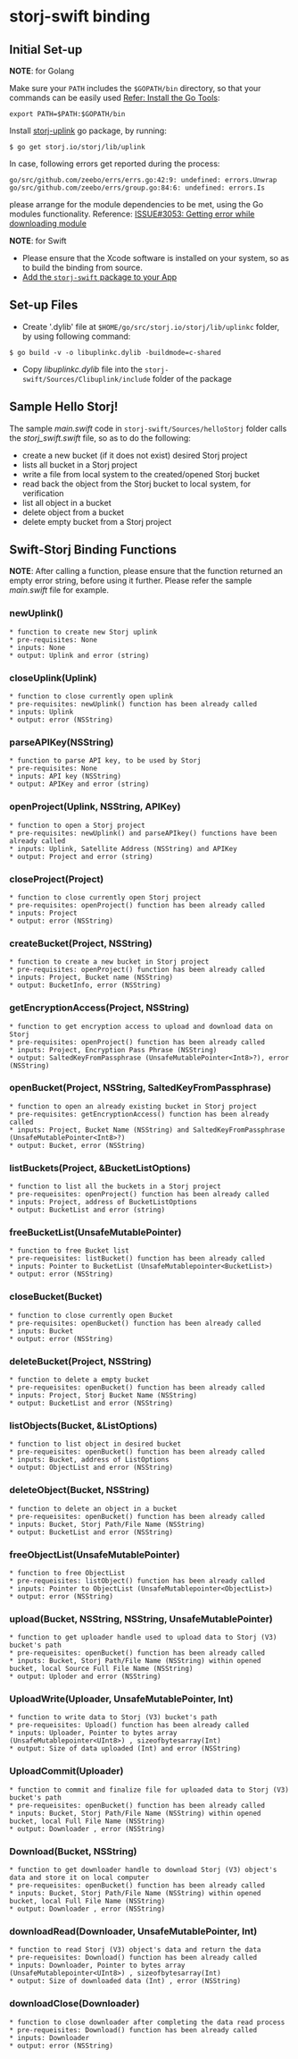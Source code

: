 # storj-swift binding

## Initial Set-up

**NOTE**: for Golang

Make sure your `PATH` includes the `$GOPATH/bin` directory, so that your commands can be easily used [Refer: Install the Go Tools](https://golang.org/doc/install):
```
export PATH=$PATH:$GOPATH/bin
```

Install [storj-uplink](https://godoc.org/storj.io/storj/lib/uplink) go package, by running:
```
$ go get storj.io/storj/lib/uplink
```

In case, following errors get reported during the process:
```
go/src/github.com/zeebo/errs/errs.go:42:9: undefined: errors.Unwrap
go/src/github.com/zeebo/errs/group.go:84:6: undefined: errors.Is
```
please arrange for the module dependencies to be met, using the Go modules functionality.
Reference: [ISSUE#3053: Getting error while downloading module](https://github.com/storj/storj/issues/3053#issuecomment-532883993)


**NOTE**: for Swift

* Please ensure that the Xcode software is installed on your system, so as to build the binding from source.
* [Add the `storj-swift` package to your App](https://developer.apple.com/documentation/xcode/adding_package_dependencies_to_your_app)


## Set-up Files

* Create '.dylib' file at  ```$HOME/go/src/storj.io/storj/lib/uplinkc``` folder, by using following command:
```
$ go build -v -o libuplinkc.dylib -buildmode=c-shared 
```

* Copy *libuplinkc.dylib* file into the `storj-swift/Sources/Clibuplink/include` folder of the package


## Sample Hello Storj!
The sample *main.swift* code in `storj-swift/Sources/helloStorj` folder calls the *storj_swift.swift* file, so as to do the following:
* create a new bucket (if it does not exist) desired Storj project
* lists all bucket in a Storj project
* write a file from local system to the created/opened Storj bucket
* read back the object from the Storj bucket to local system, for verification
* list all object in a bucket
* delete object from a bucket
* delete empty bucket from a Storj project


## Swift-Storj Binding Functions

**NOTE**: After calling a function, please ensure that the function returned an empty error string, before using it further. Please refer the sample *main.swift* file for example.

### newUplink()
    * function to create new Storj uplink
    * pre-requisites: None
    * inputs: None
    * output: Uplink and error (string)

### closeUplink(Uplink)
    * function to close currently open uplink
    * pre-requisites: newUplink() function has been already called
    * inputs: Uplink
    * output: error (NSString)

### parseAPIKey(NSString)
    * function to parse API key, to be used by Storj
    * pre-requisites: None
    * inputs: API key (NSString)
    * output: APIKey and error (string)

### openProject(Uplink, NSString, APIKey)
    * function to open a Storj project
    * pre-requisites: newUplink() and parseAPIkey() functions have been already called
    * inputs: Uplink, Satellite Address (NSString) and APIKey
    * output: Project and error (string)

### closeProject(Project)
    * function to close currently open Storj project
    * pre-requisites: openProject() function has been already called
    * inputs: Project
    * output: error (NSString)

### createBucket(Project, NSString)
    * function to create a new bucket in Storj project
    * pre-requisites: openProject() function has been already called
    * inputs: Project, Bucket name (NSString)
    * output: BucketInfo, error (NSString)

### getEncryptionAccess(Project, NSString)
    * function to get encryption access to upload and download data on Storj
    * pre-requisites: openProject() function has been already called
    * inputs: Project, Encryption Pass Phrase (NSString)
    * output: SaltedKeyFromPassphrase (UnsafeMutablePointer<Int8>?), error (NSString)

### openBucket(Project, NSString, SaltedKeyFromPassphrase)
    * function to open an already existing bucket in Storj project
    * pre-requisites: getEncryptionAccess() function has been already called
    * inputs: Project, Bucket Name (NSString) and SaltedKeyFromPassphrase (UnsafeMutablePointer<Int8>?)
    * output: Bucket, error (NSString)

### listBuckets(Project, &BucketListOptions)
    * function to list all the buckets in a Storj project
    * pre-requeisites: openProject() function has been already called
    * inputs: Project, address of BucketListOptions
    * output: BucketList and error (string)

### freeBucketList(UnsafeMutablePointer<BucketList>)
    * function to free Bucket list
    * pre-requeisites: listBucket() function has been already called
    * inputs: Pointer to BucketList (UnsafeMutablepointer<BucketList>)
    * output: error (NSString)

### closeBucket(Bucket)
    * function to close currently open Bucket
    * pre-requisites: openBucket() function has been already called
    * inputs: Bucket
    * output: error (NSString)

### deleteBucket(Project, NSString)
    * function to delete a empty bucket
    * pre-requeisites: openBucket() function has been already called
    * inputs: Project, Storj Bucket Name (NSString)
    * output: BucketList and error (NSString)

### listObjects(Bucket, &ListOptions)
    * function to list object in desired bucket
    * pre-requeisites: openBucket() function has been already called
    * inputs: Bucket, address of ListOptions
    * output: ObjectList and error (NSString)

### deleteObject(Bucket, NSString)
    * function to delete an object in a bucket
    * pre-requeisites: openBucket() function has been already called
    * inputs: Bucket, Storj Path/File Name (NSString)
    * output: BucketList and error (NSString)

### freeObjectList(UnsafeMutablePointer<ObjectList>)
    * function to free ObjectList
    * pre-requeisites: listObject() function has been already called
    * inputs: Pointer to ObjectList (UnsafeMutablepointer<ObjectList>)
    * output: error (NSString)
    
### upload(Bucket, NSString,  NSString, UnsafeMutablePointer<UploadOptions>)
    * function to get uploader handle used to upload data to Storj (V3) bucket's path
    * pre-requeisites: openBucket() function has been already called
    * inputs: Bucket, Storj Path/File Name (NSString) within opened bucket, local Source Full File Name (NSString)
    * output: Uploder and error (NSString)

### UploadWrite(Uploader, UnsafeMutablePointer<UInt8>, Int)
    * function to write data to Storj (V3) bucket's path
    * pre-requeisites: Upload() function has been already called
    * inputs: Uploader, Pointer to bytes array (UnsafeMutablepointer<UInt8>) , sizeofbytesarray(Int)
    * output: Size of data uploaded (Int) and error (NSString)

### UploadCommit(Uploader)
    * function to commit and finalize file for uploaded data to Storj (V3) bucket's path
    * pre-requeisites: openBucket() function has been already called
    * inputs: Bucket, Storj Path/File Name (NSString) within opened bucket, local Full File Name (NSString)
    * output: Downloader , error (NSString)

### Download(Bucket, NSString)
    * function to get downloader handle to download Storj (V3) object's data and store it on local computer
    * pre-requeisites: openBucket() function has been already called
    * inputs: Bucket, Storj Path/File Name (NSString) within opened bucket, local Full File Name (NSString)
    * output: Downloader , error (NSString)

### downloadRead(Downloader, UnsafeMutablePointer<UInt8>, Int)
    * function to read Storj (V3) object's data and return the data
    * pre-requeisites: Download() function has been already called
    * inputs: Downloader, Pointer to bytes array (UnsafeMutablepointer<UInt8>) , sizeofbytesarray(Int)
    * output: Size of downloaded data (Int) , error (NSString)

### downloadClose(Downloader)
    * function to close downloader after completing the data read process
    * pre-requeisites: Download() function has been already called
    * inputs: Downloader
    * output: error (NSString)
    
